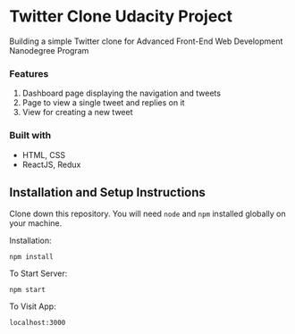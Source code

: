 # Twitter Clone Udacity Project

Building a simple Twitter clone for Advanced Front-End Web Development Nanodegree Program

### Features

1. Dashboard page displaying the navigation and tweets
2. Page to view a single tweet and replies on it
3. View for creating a new tweet


### Built with

- HTML, CSS
- ReactJS, Redux

## Installation and Setup Instructions

Clone down this repository. You will need `node` and `npm` installed globally on your machine.  

Installation:

`npm install`  

To Start Server:

`npm start`  

To Visit App:

`localhost:3000`  